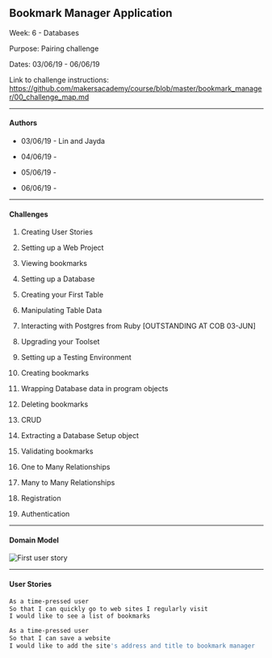 ## Bookmark Manager Application

Week: 6 - Databases

Purpose: Pairing challenge 

Dates: 03/06/19 - 06/06/19

Link to challenge instructions: https://github.com/makersacademy/course/blob/master/bookmark_manager/00_challenge_map.md

--------------------------

#### Authors

* 03/06/19 - Lin and Jayda

* 04/06/19 - 

* 05/06/19 - 

* 06/06/19 - 

--------------------------
#### Challenges

1. Creating User Stories
2. Setting up a Web Project
3. Viewing bookmarks
4. Setting up a Database
5. Creating your First Table
6. Manipulating Table Data
7. Interacting with Postgres from Ruby [OUTSTANDING AT COB 03-JUN]

8. Upgrading your Toolset
9. Setting up a Testing Environment
10. Creating bookmarks
11. Wrapping Database data in program objects
12. Deleting bookmarks
13. CRUD
14. Extracting a Database Setup object
15. Validating bookmarks
16. One to Many Relationships
17. Many to Many Relationships
18. Registration
19. Authentication

--------------------------

#### Domain Model
![First user story](https://github.com/makersacademy/course/blob/master/bookmark_manager/images/bookmark_manager_1.png)

--------------------------

#### User Stories

```bash
As a time-pressed user
So that I can quickly go to web sites I regularly visit
I would like to see a list of bookmarks
```
```bash
As a time-pressed user
So that I can save a website
I would like to add the site's address and title to bookmark manager
```

